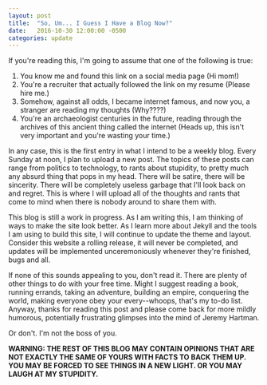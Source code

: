 ```yaml
---
layout: post
title:  "So, Um... I Guess I Have a Blog Now?"
date:   2016-10-30 12:00:00 -0500
categories: update
---
```

If you're reading this, I'm going to assume that one of the following is true:

1. You know me and found this link on a social media page (Hi mom!)
2. You're a recruiter that actually followed the link on my resume (Please hire me.)
3. Somehow, against all odds, I became internet famous, and now you, a stranger are reading my thoughts (Why????)
4. You're an archaeologist centuries in the future, reading through the archives of this ancient thing called the internet (Heads up, this isn't very important and you're wasting your time.)

In any case, this is the first entry in what I intend to be a weekly blog. Every Sunday at noon, I plan to upload a new post. The topics of these posts can range from politics to technology, to rants about stupidity, to pretty much any absurd thing that pops in my head. There will be satire, there will be sincerity. There will be completely useless garbage that I'll look back on and regret. This is where I will upload all of the thoughts and rants that come to mind when there is nobody around to share them with.

This blog is still a work in progress. As I am writing this, I am thinking of ways to make the site look better. As I learn more about Jekyll and the tools I am using to build this site, I will continue to update the theme and layout. Consider this website a rolling release, it will never be completed, and updates will be implemented unceremoniously whenever they're finished, bugs and all.

If none of this sounds appealing to you, don't read it. There are plenty of other things to do with your free time. Might I suggest reading a book, running errands, taking an adventure, building an empire, conquering the world, making everyone obey your every--whoops, that's my to-do list. Anyway, thanks for reading this post and please come back for more mildly humorous, potentially frustrating glimpses into the mind of Jeremy Hartman.

Or don't. I'm not the boss of you.

**WARNING: THE REST OF THIS BLOG MAY CONTAIN OPINIONS THAT ARE NOT EXACTLY THE SAME OF YOURS WITH FACTS TO BACK THEM UP. YOU MAY BE FORCED TO SEE THINGS IN A NEW LIGHT. OR YOU MAY LAUGH AT MY STUPIDITY.**
